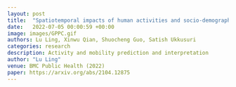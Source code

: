 ```yaml
---
layout: post
title:  "Spatiotemporal impacts of human activities and socio-demographics during the COVID-19 outbreak in the US"
date:   2022-07-05 00:00:59 +00:00
image: images/GPPC.gif
authors: Lu Ling, Xinwu Qian, Shuocheng Guo, Satish Ukkusuri
categories: research 
description: Activity and mobility prediction and interpretation
author: "Lu Ling"
venue: BMC Public Health (2022)
paper: https://arxiv.org/abs/2104.12875 
---
```

